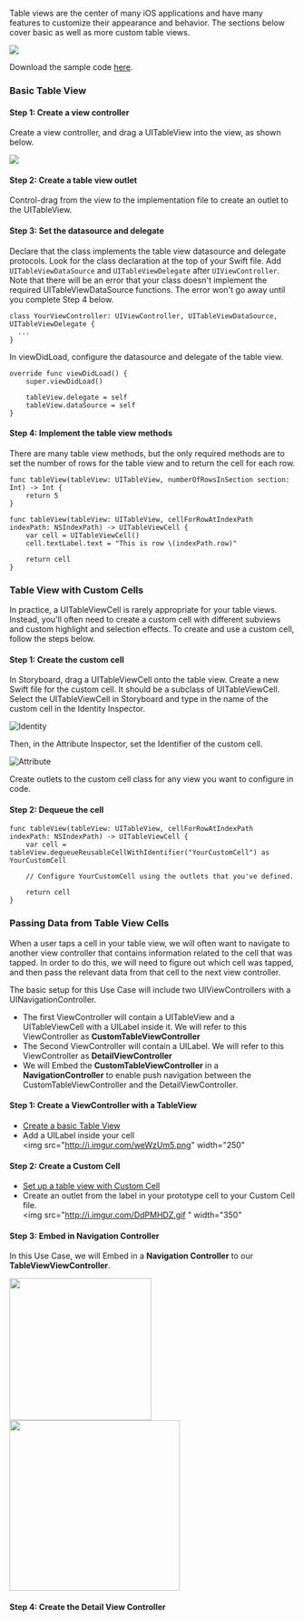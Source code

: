 
Table views are the center of many iOS applications and have many features to customize their appearance and behavior. The sections below cover basic as well as more custom table views.

<img src="http://i.imgur.com/rYbUIR1.png" />

Download the sample code [here](https://github.com/codepath/ios_guides/tree/master/demos/SimpleTableView).

### Basic Table View

#### Step 1: Create a view controller

Create a view controller, and drag a UITableView into the view, as shown below.

<img src="http://i.imgur.com/uDwEPMA.gif" />

#### Step 2: Create a table view outlet

Control-drag from the view to the implementation file to create an outlet to the UITableView.

#### Step 3: Set the datasource and delegate

Declare that the class implements the table view datasource and delegate protocols. Look for the class declaration at the top of your Swift file. Add `UITableViewDataSource` and `UITableViewDelegate` after `UIViewController`. Note that there will be an error that your class doesn't implement the required UITableViewDataSource functions. The error won't go away until you complete Step 4 below.

```
class YourViewController: UIViewController, UITableViewDataSource, UITableViewDelegate {
  ...
}

```

In viewDidLoad, configure the datasource and delegate of the table view.

```
override func viewDidLoad() {
    super.viewDidLoad()

    tableView.delegate = self
    tableView.dataSource = self
}

```

#### Step 4: Implement the table view methods

There are many table view methods, but the only required methods are to set the number of rows for the table view and to return the cell for each row.

```
func tableView(tableView: UITableView, numberOfRowsInSection section: Int) -> Int {
    return 5
}

func tableView(tableView: UITableView, cellForRowAtIndexPath indexPath: NSIndexPath) -> UITableViewCell {
    var cell = UITableViewCell()
    cell.textLabel.text = "This is row \(indexPath.row)"

    return cell
}

```

### Table View with Custom Cells

In practice, a UITableViewCell is rarely appropriate for your table views. Instead, you'll often need to create a custom cell with different subviews and custom highlight and selection effects. To create and use a custom cell, follow the steps below.

#### Step 1: Create the custom cell

In Storyboard, drag a UITableViewCell onto the table view. Create a new Swift file for the custom cell. It should be a subclass of UITableViewCell. Select the UITableViewCell in Storyboard and type in the name of the custom cell in the Identity Inspector.

![Identity](http://i.imgur.com/TMmgLJh.png)

Then, in the Attribute Inspector, set the Identifier of the custom cell.

![Attribute](http://i.imgur.com/WTGsMc8.png)

Create outlets to the custom cell class for any view you want to configure in code.

#### Step 2: Dequeue the cell

```
func tableView(tableView: UITableView, cellForRowAtIndexPath indexPath: NSIndexPath) -> UITableViewCell {
    var cell = tableView.dequeueReusableCellWithIdentifier("YourCustomCell") as YourCustomCell

    // Configure YourCustomCell using the outlets that you've defined.

    return cell
}

```

### Passing Data from Table View Cells
When a user taps a cell in your table view, we will often want to navigate to another view controller that contains information related to the cell that was tapped. In order to do this,  we will need to figure out which cell was tapped, and then pass the relevant data from that cell to the next view controller.  
  
The basic setup for this Use Case will include two UIViewControllers with a UINavigationController. 
- The first ViewController will contain a UITableView and a UITableViewCell with a UILabel inside it. We will refer to this ViewController as **CustomTableViewController**
- The Second ViewController will contain a UILabel. We will refer to this ViewController as **DetailViewController**
- We will Embed the **CustomTableViewController** in a **NavigationController** to enable push navigation between the CustomTableViewController and the DetailViewController. 

#### Step 1: Create a ViewController with a TableView

- [Create a basic Table View](https://guides.codepath.com/ios/Using-UITableView#basic-table-view)
- Add a UILabel inside your cell  
<img src="http://i.imgur.com/weWzUm5.png" width="250"

#### Step 2: Create a Custom Cell

- [Set up a table view with Custom Cell](https://guides.codepath.com/ios/Using-UITableView#table-view-with-custom-cells)
- Create an outlet from the label in your prototype cell to your Custom Cell file.  
<img src="http://i.imgur.com/DdPMHDZ.gif " width="350" 
  
#### Step 3: Embed in Navigation Controller
In this Use Case, we will Embed in a **Navigation Controller** to our **TableViewViewController**.  
  
<img src="http://i.imgur.com/ueHh4h7.png" width="250" /> <img src="http://i.imgur.com/1Xw7uRM.png" width="300" />  
  
#### Step 4: Create the Detail View Controller  

